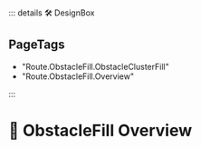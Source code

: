 ::: details 🛠 DesignBox

<h2>PageTags</h2>

- "Route.ObstacleFill.ObstacleClusterFill"
- "Route.ObstacleFill.Overview"

:::

# 🔺 <route>ObstacleFill Overview</route>



